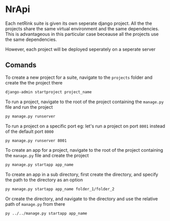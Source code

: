 # NrApi

Each netRink suite is given its own seperate django project.
All the the projects share the same virtual environment and the same dependencies.
This is advantageous in this particular case beceause all the projects use the same dependencies.

However, each project will be deployed seperately on a seperate server

## Comands

To create a new project for a suite, navigate to the `projects` folder and create the the project there
```bash
django-admin startproject project_name
```

To run a project, navigate to the root of the project containing the `manage.py` file and run the project
```bash
py manage.py runserver
```

To run a project on a specific port
eg: let's run a project on port `8001` instead of the default port `8000`
```bash
py manage.py runserver 8001
```

To create an app for a project, navigate to the root of the project containing the `manage.py` file and create the project
```bash
py manage.py startapp app_name
```

To create an app in a sub directory, first create the directory, and specify the path to the directory as an option
```bash
py manage.py startapp app_name folder_1/folder_2
```
Or create the directory, and navigate to the directory and use the relative path of `manage.py` from there
```bash
py ../../manage.py startapp app_name
```

